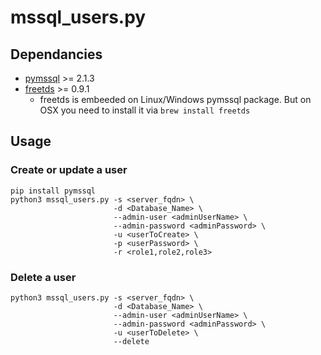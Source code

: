 # mssql_users.py

## Dependancies

  * [pymssql](https://pymssql.readthedocs.io/en/stable/) >= 2.1.3
  * [freetds](https://www.freetds.org/userguide/) >= 0.9.1
    * freetds is embeeded on Linux/Windows pymssql package. But on OSX you need to install it via `brew install freetds` 

## Usage

### Create or update a user
```shell script
pip install pymssql
python3 mssql_users.py -s <server_fqdn> \
                       -d <Database_Name> \
                       --admin-user <adminUserName> \
                       --admin-password <adminPassword> \
                       -u <userToCreate> \
                       -p <userPassword> \
                       -r <role1,role2,role3>
```

### Delete a user
```shell script
python3 mssql_users.py -s <server_fqdn> \
                       -d <Database_Name> \
                       --admin-user <adminUserName> \
                       --admin-password <adminPassword> \
                       -u <userToDelete> \
                       --delete
```
